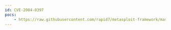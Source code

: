 ```yaml
---
id: CVE-2004-0397
pocs:
    - https://raw.githubusercontent.com/rapid7/metasploit-framework/master/modules/exploits/multi/svn/svnserve_date.rb
---
```

